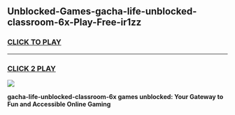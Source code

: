 
## Unblocked-Games-gacha-life-unblocked-classroom-6x-Play-Free-ir1zz
<h3>
<a href="https://premium76.site?title=gacha-life-unblocked-classroom-6x&ref=10A">CLICK TO PLAY</a></h3>
<hr>

<h3>
<a href="https://premium76.site?title=gacha-life-unblocked-classroom-6x&ref=10A">CLICK 2 PLAY</a>
  
</h3>

<a href="https://premium76.site?title=gacha-life-unblocked-classroom-6x&ref=10A"><img src="https://clearcache.store/games.png"></a>


**gacha-life-unblocked-classroom-6x games unblocked: Your Gateway to Fun and Accessible Online Gaming**
